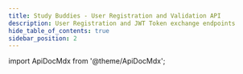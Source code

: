 ```yaml
---
title: Study Buddies - User Registration and Validation API
description: User Registration and JWT Token exchange endpoints
hide_table_of_contents: true
sidebar_position: 2
---
```


import ApiDocMdx from '@theme/ApiDocMdx';

<ApiDocMdx id="using-single-yaml" />
